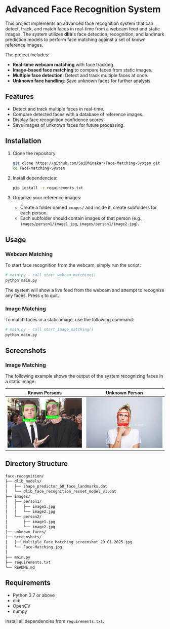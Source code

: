 # Advanced Face Recognition System

This project implements an advanced face recognition system that can detect, track, and match faces in real-time from a webcam feed and static images. The system utilizes **dlib**'s face detection, recognition, and landmark prediction models to perform face matching against a set of known reference images.

The project includes:
- **Real-time webcam matching** with face tracking.
- **Image-based face matching** to compare faces from static images.
- **Multiple face detection**: Detect and track multiple faces at once.
- **Unknown face handling**: Save unknown faces for further analysis.

## Features
- Detect and track multiple faces in real-time.
- Compare detected faces with a database of reference images.
- Display face recognition confidence scores.
- Save images of unknown faces for future processing.

## Installation

1. Clone the repository:
    ```bash
    git clone https://github.com/SaiDhinakar/Face-Matching-System.git
    cd Face-Matching-System
    ```

2. Install dependencies:
    ```bash
    pip install -r requirements.txt
    ```
    
3. Organize your reference images:
    - Create a folder named `images/` and inside it, create subfolders for each person.
    - Each subfolder should contain images of that person (e.g., `images/person1/image1.jpg`, `images/person1/image2.jpg`).

## Usage

### Webcam Matching
To start face recognition from the webcam, simply run the script:
```bash
# main.py - call start_webcam_matching()
python main.py
```
The system will show a live feed from the webcam and attempt to recognize any faces. Press `q` to quit.

### Image Matching
To match faces in a static image, use the following command:
```bash
# main.py - call start_image_matching()
python main.py
```

## Screenshots

### Image Matching
The following example shows the output of the system recognizing faces in a static image:

| Known Persons | Unknown Person |
|------------------|----------------|
| ![KnownPerson](ScreenShots/Multiple_Face_Matching_screenshot_29.01.2025.png) | ![UnknownPerson](ScreenShots/Face-Matching.jpg) |


## Directory Structure

```
face-recognition/
├── dlib_models/
│   ├── shape_predictor_68_face_landmarks.dat
│   └── dlib_face_recognition_resnet_model_v1.dat
├── images/
│   ├── person1/
│   │   ├── image1.jpg
│   │   └── image2.jpg
│   └── person2/
│       ├── image1.jpg
│       └── image2.jpg
├── unknown_faces/
├── screenshots/
│   ├── Multiple_Face_Matching_screenshot_29.01.2025.jpg
│   └── Face-Matching.jpg
│   
├── main.py
├── requirements.txt
└── README.md
```

## Requirements
- Python 3.7 or above
- dlib
- OpenCV
- numpy

Install all dependencies from `requirements.txt`.

